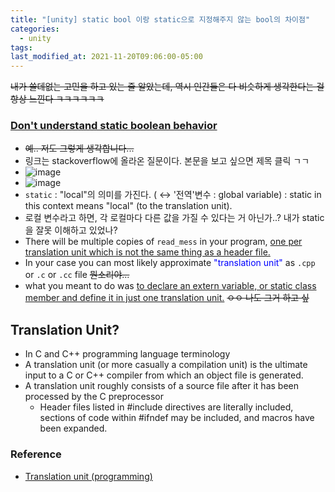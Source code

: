 ```yaml
---
title: "[unity] static bool 이랑 static으로 지정해주지 않는 bool의 차이점"
categories:
  - unity
tags:
last_modified_at: 2021-11-20T09:06:00-05:00
---
```

~~내가 쓸데없는 고민을 하고 있는 줄 알았는데, 역시 인간들은 다 비슷하게 생각한다는 걸 항상 느낀다 ㅋㅋㅋㅋㅋㅋ~~
### [Don't understand static boolean behavior](https://stackoverflow.com/questions/7475553/dont-understand-static-boolean-behavior/7475584)
- ~~예.. 저도 그렇게 생각합니다...~~
- 링크는 stackoverflow에 올라온 질문이다. 본문을 보고 싶으면 제목 클릭 ㄱㄱ
- ![image](https://user-images.githubusercontent.com/69496570/142762088-c38211ef-4321-420d-900b-160c563ff51b.png)
- ![image](https://user-images.githubusercontent.com/69496570/142762122-5b927fde-9678-45e2-baf8-2766990a19e3.png)
- `static` : "local"의 의미를 가진다. ( ↔ '전역'변수 : global variable) : static in this context means "local" (to the translation unit). 
-  로컬 변수라고 하면, 각 로컬마다 다른 값을 가질 수 있다는 거 아닌가..? 내가 static을 잘못 이해하고 있었나?
-  There will be multiple copies of `read_mess` in your program, <u>one per translation unit which is not the same thing as a header file.</u>
-  In your case you can most likely approximate <span style="color:blue">"translation unit"</span> as `.cpp` or `.c` or `.cc` file ~~뭔소리야...~~
-  what you meant to do was <u>to declare an extern variable, or static class member and define it in just one translation unit.</u> ~~ㅇㅇ 나도 그거 하고 싶~~

## Translation Unit?
- In C and C++ programming language terminology
- A translation unit (or more casually a compilation unit) is the ultimate input to a C or C++ compiler from which an object file is generated.
- A translation unit roughly consists of a source file after it has been processed by the C preprocessor 
  - Header files listed in #include directives are literally included, sections of code within #ifndef may be included, and macros have been expanded.

### Reference
- [Translation unit (programming)](https://en.wikipedia.org/wiki/Translation_unit_(programming))
